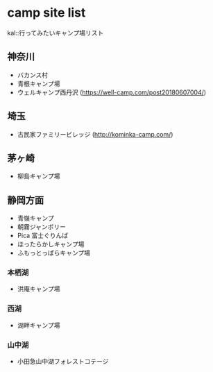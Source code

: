 # camp site list  

kal::行ってみたいキャンプ場リスト

## 神奈川
- バカンス村
- 青根キャンプ場
- ウェルキャンプ西丹沢 (https://well-camp.com/post20180607004/)

## 埼玉
- 古民家ファミリービレッジ (http://kominka-camp.com/)

## 茅ヶ崎
- 柳島キャンプ場

## 静岡方面
- 青嶺キャンプ
- 朝霧ジャンボリー
- Pica 富士ぐりんぱ
- ほったらかしキャンプ場
- ふもっとっぱらキャンプ場

### 本栖湖
- 洪庵キャンプ場

### 西湖
- 湖畔キャンプ場

### 山中湖
- 小田急山中湖フォレストコテージ